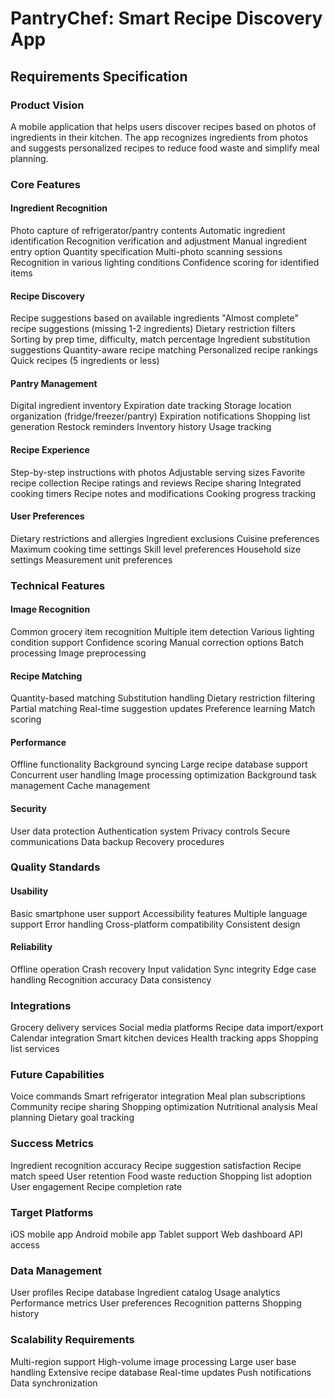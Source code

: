 # PantryChef: Smart Recipe Discovery App
## Requirements Specification
### Product Vision
A mobile application that helps users discover recipes based on photos of ingredients in their kitchen. The app recognizes ingredients from photos and suggests personalized recipes to reduce food waste and simplify meal planning.
### Core Features
#### Ingredient Recognition
Photo capture of refrigerator/pantry contents
Automatic ingredient identification
Recognition verification and adjustment
Manual ingredient entry option
Quantity specification
Multi-photo scanning sessions
Recognition in various lighting conditions
Confidence scoring for identified items
#### Recipe Discovery
Recipe suggestions based on available ingredients
"Almost complete" recipe suggestions (missing 1-2 ingredients)
Dietary restriction filters
Sorting by prep time, difficulty, match percentage
Ingredient substitution suggestions
Quantity-aware recipe matching
Personalized recipe rankings
Quick recipes (5 ingredients or less)
#### Pantry Management
Digital ingredient inventory
Expiration date tracking
Storage location organization (fridge/freezer/pantry)
Expiration notifications
Shopping list generation
Restock reminders
Inventory history
Usage tracking
#### Recipe Experience
Step-by-step instructions with photos
Adjustable serving sizes
Favorite recipe collection
Recipe ratings and reviews
Recipe sharing
Integrated cooking timers
Recipe notes and modifications
Cooking progress tracking
#### User Preferences
Dietary restrictions and allergies
Ingredient exclusions
Cuisine preferences
Maximum cooking time settings
Skill level preferences
Household size settings
Measurement unit preferences
### Technical Features
#### Image Recognition
Common grocery item recognition
Multiple item detection
Various lighting condition support
Confidence scoring
Manual correction options
Batch processing
Image preprocessing
#### Recipe Matching
Quantity-based matching
Substitution handling
Dietary restriction filtering
Partial matching
Real-time suggestion updates
Preference learning
Match scoring
#### Performance
Offline functionality
Background syncing
Large recipe database support
Concurrent user handling
Image processing optimization
Background task management
Cache management
#### Security
User data protection
Authentication system
Privacy controls
Secure communications
Data backup
Recovery procedures
### Quality Standards
#### Usability
Basic smartphone user support
Accessibility features
Multiple language support
Error handling
Cross-platform compatibility
Consistent design
#### Reliability
Offline operation
Crash recovery
Input validation
Sync integrity
Edge case handling
Recognition accuracy
Data consistency
### Integrations
Grocery delivery services
Social media platforms
Recipe data import/export
Calendar integration
Smart kitchen devices
Health tracking apps
Shopping list services
### Future Capabilities
Voice commands
Smart refrigerator integration
Meal plan subscriptions
Community recipe sharing
Shopping optimization
Nutritional analysis
Meal planning
Dietary goal tracking
### Success Metrics
Ingredient recognition accuracy
Recipe suggestion satisfaction
Recipe match speed
User retention
Food waste reduction
Shopping list adoption
User engagement
Recipe completion rate
### Target Platforms
iOS mobile app
Android mobile app
Tablet support
Web dashboard
API access
### Data Management
User profiles
Recipe database
Ingredient catalog
Usage analytics
Performance metrics
User preferences
Recognition patterns
Shopping history
### Scalability Requirements
Multi-region support
High-volume image processing
Large user base handling
Extensive recipe database
Real-time updates
Push notifications
Data synchronization